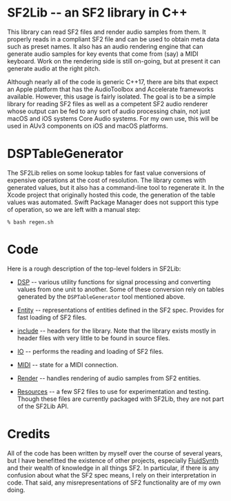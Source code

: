 # SF2Lib -- an SF2 library in C++

This library can read SF2 files and render audio samples from them. It properly reads in a compliant SF2 file and can
be used to obtain meta data such as preset names. It also has an audio rendering engine that can generate audio samples
for key events that come from (say) a MIDI keyboard. Work on the rendering side is still on-going, but at present it
can generate audio at the right pitch.

Although nearly all of the code is generic C++17, there are bits that expect an Apple platform that has 
the AudioToolbox and Accelerate frameworks available. However, this usage is fairly isolated. The goal is to be a 
simple library for reading SF2 files as well as a competent SF2 audio renderer whose output can be fed to any sort of 
audio processing chain, not just macOS and iOS systems Core Audio systems. For my own use, this will be used in AUv3
components on iOS and macOS platforms.

# DSPTableGenerator

The SF2Lib relies on some lookup tables for fast value conversions of expensive operations at the cost of resolution.
The library comes with generated values, but it also has a command-line tool to regenerate it. In the Xcode project that
originally hosted this code, the generation of the table values was automated. Swift Package Manager does not support
this type of operation, so we are left with a manual step:

```
% bash regen.sh
```

# Code

Here is a rough description of the top-level folders in SF2Lib:

* [DSP](Sources/SF2Lib/DSP) -- various utility functions for signal processing and converting values from one unit to
another. Some of these conversion rely on tables generated by the `DSPTableGenerator` tool mentioned above.

* [Entity](Sources/SF2Lib/Entity) -- representations of entities defined in the SF2 spec. Provides for fast loading of
SF2 files.
* [include](Sources/SF2Lib/include) -- headers for the library. Note that the library exists mostly in header files with
very little to be found in source files.
* [IO](Sources/SF2Lib/IO) -- performs the reading and loading of SF2 files.
* [MIDI](Sources/SF2Lib/MIDI) -- state for a MIDI connection.
* [Render](Sources/SF2Lib/Render) -- handles rendering of audio samples from SF2 entities.
* [Resources](Sources/SF2Lib/Resources) -- a few SF2 files to use for experimentation and testing. Though these files 
are currently packaged with SF2Lib, they are not part of the SF2Lib API.

# Credits

All of the code has been written by myself over the course of several years, but I have benefitted the existence of 
other projects, especially [FluidSynth](https://www.fluidsynth.org) and their wealth of knowledge in all things SF2. 
In particular, if there is any confusion about what the SF2 spec means, I rely on their interpretation in code. That
said, any misrepresentations of SF2 functionality are of my own doing.

